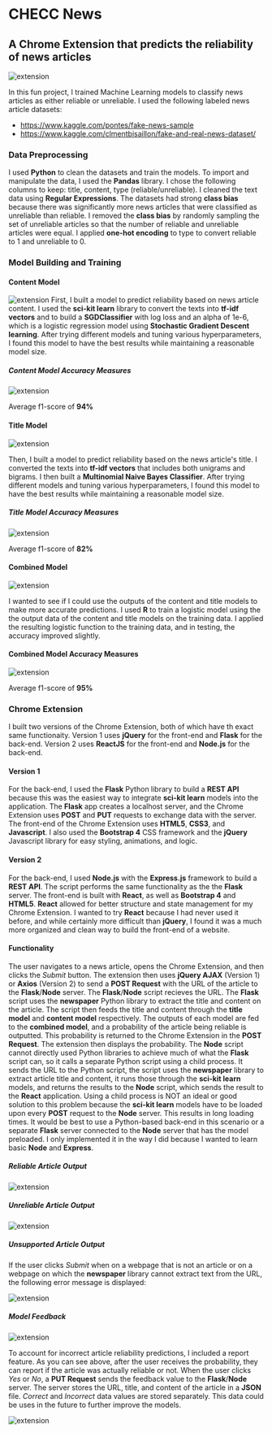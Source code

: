 # CHECC News
## A Chrome Extension that predicts the reliability of news articles
![extension](img/checc_1.jpg)

In this fun project, I trained Machine Learning models to classify news articles as either reliable or unreliable. I used the following labeled news article datasets:
- https://www.kaggle.com/pontes/fake-news-sample
- https://www.kaggle.com/clmentbisaillon/fake-and-real-news-dataset/


### Data Preprocessing
I used **Python** to clean the datasets and train the models. To import and manipulate the data, I used the **Pandas** library. I chose the following columns to keep: title, content, type (reliable/unreliable). I cleaned the text data using **Regular Expressions**. The datasets had strong **class bias** because there was significantly more news articles that were classified as unreliable than reliable. I removed the **class bias** by randomly sampling the set of unreliable articles so that the number of reliable and unreliable articles were equal. I applied **one-hot encoding** to type to convert reliable to 1 and unreliable to 0. 

### Model Building and Training
#### Content Model
![extension](img/content_pipeline.jpg)
First, I built a model to predict reliability based on news article content. I used the **sci-kit learn** library to convert the texts into **tf-idf vectors** and to build a **SGDClassifier** with log loss and an alpha of 1e-6, which is a logistic regression model using **Stochastic Gradient Descent learning**. After trying different models and tuning various hyperparameters, I found this model to have the best results while maintaining a reasonable model size.

##### Content Model Accuracy Measures
![extension](img/content_results.jpg)

Average f1-score of **94%**

#### Title Model
![extension](img/title_pipeline.jpg)

Then, I built a model to predict reliability based on the news article's title. I converted the texts into **tf-idf vectors** that includes both unigrams and bigrams. I then built a **Multinomial Naive Bayes Classifier**. After trying different models and tuning various hyperparameters, I found this model to have the best results while maintaining a reasonable model size.

##### Title Model Accuracy Measures
![extension](img/title_results.jpg)

Average f1-score of **82%**

#### Combined Model
![extension](img/combined_model.jpg)

I wanted to see if I could use the outputs of the content and title models to make more accurate predictions. I used **R** to train a logistic model using the the output data of the content and title models on the training data. I applied the resulting logistic function to the training data, and in testing, the accuracy improved slightly.

#### Combined Model Accuracy Measures
![extension](img/combined_results.jpg)

Average f1-score of **95%**

### Chrome Extension

I built two versions of the Chrome Extension, both of which have th exact same functionaity. Version 1 uses **jQuery** for the front-end and **Flask** for the back-end. Version 2 uses **ReactJS** for the front-end and **Node.js** for the back-end.

#### Version 1

For the back-end, I used the **Flask** Python library to build a **REST API**  because this was the easiest way to integrate **sci-kit learn** models into the application. The **Flask** app creates a localhost server, and the Chrome Extension uses **POST** and **PUT** requests to exchange data with the server. The front-end of the Chrome Extension uses **HTML5**, **CSS3**, and **Javascript**. I also used the **Bootstrap 4** CSS framework and the **jQuery** Javascript library for easy styling, animations, and logic.

#### Version 2

For the back-end, I used **Node.js** with the **Express.js** framework to build a **REST API**. The script performs the same functionality as the the **Flask** server. The front-end is built with **React**, as well as **Bootstrap 4** and **HTML5**. **React** allowed for better structure and state management for my Chrome Extension. I wanted to try **React** because I had never used it before, and while certainly more difficult than **jQuery**, I found it was a much more organized and clean way to build the front-end of a website. 

#### Functionality

The user navigates to a news article, opens the Chrome Extension, and then clicks the *Submit* button. The extension then uses **jQuery AJAX** (Version 1) or **Axios** (Version 2) to send a **POST Request** with the URL of the article to the **Flask**/**Node** server. The **Flask**/**Node** script recieves the URL. The **Flask** script uses the **newspaper** Python library to extract the title and content on the article. The script then feeds the title and content through the **title model** and **content model** respectively. The outputs of each model are fed to the **combined model**, and a probability of the article being reliable is outputted. This probability is returned to the Chrome Extension in the **POST Request**. The extension then displays the probability. The **Node** script cannot directly used Python libraries to achieve much of what the **Flask** script can, so it calls a separate Python script using a child process. It sends the URL to the Python script, the script uses the **newspaper** library to extract article title and content, it runs those through the **sci-kit learn** models, and returns the results to the **Node** script, which sends the result to the **React** application. Using a child process is NOT an ideal or good solution to this problem because the **sci-kit learn** models have to be loaded upon every **POST** request to the **Node** server. This results in long loading times. It would be best to use a Python-based back-end in this scenario or a separate **Flask** server connected to the **Node** server that has the model preloaded. I only implemented it in the way I did because I wanted to learn basic **Node** and **Express**.

##### Reliable Article Output
![extension](img/checc_success.jpg)

##### Unreliable Article Output
![extension](img/checc_fail.jpg)

##### Unsupported Article Output

If the user clicks *Submit* when on a webpage that is not an article or on a webpage on which the **newspaper** library cannot extract text from the URL, the following error message is displayed:

![extension](img/checc_error.jpg)

##### Model Feedback

![extension](img/checc_feedback.jpg)

To account for incorrect article reliability predictions, I included a report feature. As you can see above, after the user receives the probability, they can report if the article was actually reliable or not. When the user clicks *Yes* or *No*, a **PUT Request** sends the feedback value to the **Flask**/**Node** server. The server stores the URL, title, and content of the article in a **JSON** file. *Correct* and *Incorrect* data values are stored separately. This data could be uses in the future to further improve the models. 

![extension](img/feedback.jpg)
